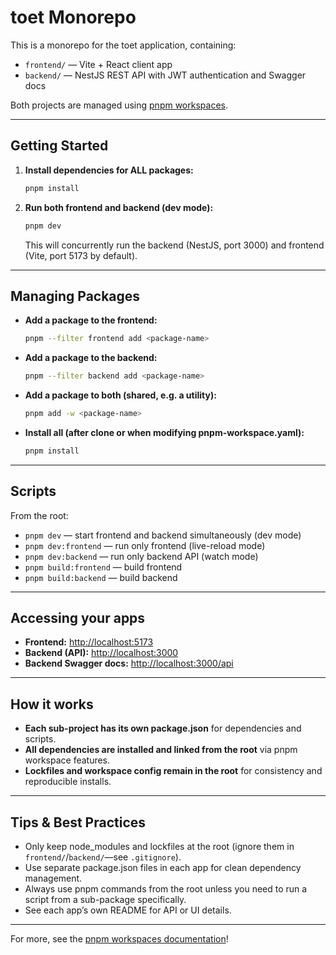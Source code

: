 # toet Monorepo

This is a monorepo for the toet application, containing:
- `frontend/` — Vite + React client app
- `backend/`  — NestJS REST API with JWT authentication and Swagger docs

Both projects are managed using [pnpm workspaces](https://pnpm.io/workspaces).

---

## Getting Started

1. **Install dependencies for ALL packages:**
    ```sh
    pnpm install
    ```

2. **Run both frontend and backend (dev mode):**
    ```sh
    pnpm dev
    ```
    This will concurrently run the backend (NestJS, port 3000) and frontend (Vite, port 5173 by default).

---

## Managing Packages

- **Add a package to the frontend:**
    ```sh
    pnpm --filter frontend add <package-name>
    ```

- **Add a package to the backend:**
    ```sh
    pnpm --filter backend add <package-name>
    ```

- **Add a package to both (shared, e.g. a utility):**
    ```sh
    pnpm add -w <package-name>
    ```

- **Install all (after clone or when modifying pnpm-workspace.yaml):**
    ```sh
    pnpm install
    ```

---

## Scripts

From the root:

- `pnpm dev` — start frontend and backend simultaneously (dev mode)
- `pnpm dev:frontend` — run only frontend (live-reload mode)
- `pnpm dev:backend` — run only backend API (watch mode)
- `pnpm build:frontend` — build frontend
- `pnpm build:backend` — build backend

---

## Accessing your apps

- **Frontend:** [http://localhost:5173](http://localhost:5173)
- **Backend (API):** [http://localhost:3000](http://localhost:3000)
- **Backend Swagger docs:** [http://localhost:3000/api](http://localhost:3000/api)

---

## How it works

- **Each sub-project has its own package.json** for dependencies and scripts.
- **All dependencies are installed and linked from the root** via pnpm workspace features.
- **Lockfiles and workspace config remain in the root** for consistency and reproducible installs.

---

## Tips & Best Practices

- Only keep node_modules and lockfiles at the root (ignore them in `frontend/`/`backend/`—see `.gitignore`).
- Use separate package.json files in each app for clean dependency management.
- Always use pnpm commands from the root unless you need to run a script from a sub-package specifically.
- See each app’s own README for API or UI details.

---

For more, see the [pnpm workspaces documentation](https://pnpm.io/workspaces)!
